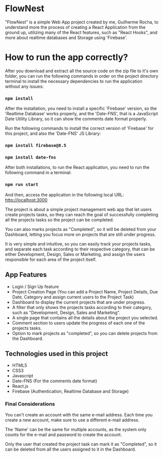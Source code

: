 # FlowNest

"FlowNest" is a simple Web App project created by me, Guilherme Rocha, to understand more the process of creating a React Application from the ground up, utilizing many of the React features, such as "React Hooks", and more about realtime databases and Storage using 'Firebase'.

# How to run the app correctly?

After you download and extract all the source code on the zip file to it's own folder, you can run the following commands in order on the project directory terminal to install the necessary dependencies to run the application without any issues:

### `npm install`

After the installation, you need to install a specific 'Firebase' version, so the 'Realtime Database' works properly, and the 'Date-FNS', that is a JavaScript Date Utility Library, so it can show the comments date format properly.

Run the following commands to install the correct version of 'Firebase' for this project, and also the 'Date-FNS' JS Library:

### `npm install firebase@8.5`

### `npm install date-fns`

After both installations, to run the React application, you need to run the following command in a terminal:

### `npm run start`

And then, access the application in the following local URL:
[http://localhost:3000](http://localhost:3000)

The project is about a simple project management web app that let users create projects tasks, so they can reach the goal of successfully completing all the projects tasks so the project can be completed.

You can also marks projects as "Completed", so it will be deleted from your Dashboard, letting you focus more on projects that are still under progress.

It is very simple and intuitive, so you can easily track your projects tasks, and separate each task according to their respective category, that can be either Development, Design, Sales or Marketing, and assign the users responsible for each area of the project itself.

## App Features

- Login / Sign Up feature
- Project Creation Page (You can add a Project Name, Project Details, Due Date, Category and assign current users to the Project Task)
- Dashboard to display the current projects that are under progress.
- A filter that only shows the projects tasks according to their category, such as "Development, Design, Sales and Marketing".
- A single page that contains all the details about the project you selected.
- Comment section to users update the progress of each one of the projects tasks.
- Option to mark projects as "completed", so you can delete projects from the Dashboard.

## Technologies used in this project

- HTML5
- CSS3
- Javascript
- Date-FNS (For the comments date format)
- React.js
- Firebase (Authentication, Realtime Database and Storage)

### Final Considerations

You can't create an account with the same e-mail address. Each time you create a new account, make sure to use a different e-mail address.

The 'Name' can be the same for multiple accounts, as the system only counts for the e-mail and password to create the account.

Only the user that created the project task can mark it as "Completed", so it can be deleted from all the users assigned to it in the Dashboard.